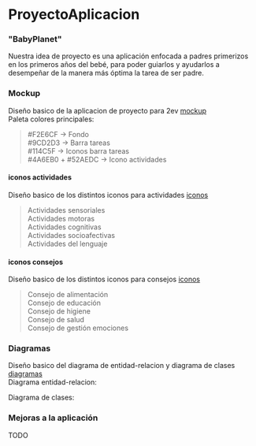 # ProyectoAplicacion

### "BabyPlanet"
Nuestra idea de proyecto es una aplicación enfocada a padres primerizos en los primeros años del bebé, para poder guiarlos y ayudarlos a desempeñar de la manera más óptima la tarea de ser padre.

### Mockup
Diseño basico de la aplicacion de proyecto para 2ev [mockup](mockup)<br>
Paleta colores principales:
> #F2E6CF -> Fondo <br>
> #9CD2D3 -> Barra tareas <br>
> #114C5F -> Iconos barra tareas <br>
> #4A6EB0 + #52AEDC -> Icono actividades <br>

#### iconos actividades  
Diseño basico de los distintos iconos para actividades [iconos](mockup/iconosActividades)<br>
> Actividades sensoriales <br>
> Actividades motoras <br>
> Actividades cognitivas <br>
> Actividades socioafectivas <br>
> Actividades del lenguaje <br>

#### iconos consejos
Diseño basico de los distintos iconos para consejos [iconos](mockup/iconosConsejos)<br>
> Consejo de alimentación <br>
> Consejo de educación <br>
> Consejo de higiene <br>
> Consejo de salud <br>
> Consejo de gestión emociones <br>

### Diagramas
Diseño basico del diagrama de entidad-relacion y diagrama de clases [diagramas]()<br>
Diagrama entidad-relacion:
> 

Diagrama de clases:
> 

### Mejoras a la aplicación
TODO